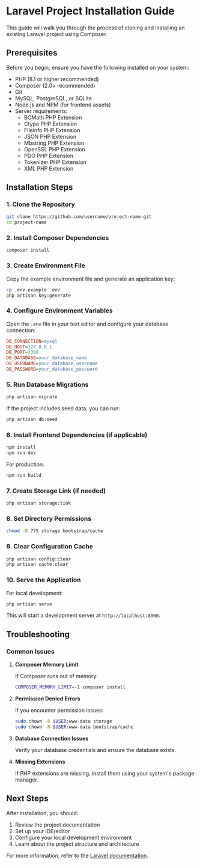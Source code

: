 # Laravel Project Installation Guide

This guide will walk you through the process of cloning and installing an existing Laravel project using Composer.

## Prerequisites

Before you begin, ensure you have the following installed on your system:

- PHP (8.1 or higher recommended)
- Composer (2.0+ recommended)
- Git
- MySQL, PostgreSQL, or SQLite
- Node.js and NPM (for frontend assets)
- Server requirements:
  - BCMath PHP Extension
  - Ctype PHP Extension
  - Fileinfo PHP Extension
  - JSON PHP Extension
  - Mbstring PHP Extension
  - OpenSSL PHP Extension
  - PDO PHP Extension
  - Tokenizer PHP Extension
  - XML PHP Extension

## Installation Steps

### 1. Clone the Repository

```bash
git clone https://github.com/username/project-name.git
cd project-name
```

### 2. Install Composer Dependencies

```bash
composer install
```

### 3. Create Environment File

Copy the example environment file and generate an application key:

```bash
cp .env.example .env
php artisan key:generate
```

### 4. Configure Environment Variables

Open the `.env` file in your text editor and configure your database connection:

```ini
DB_CONNECTION=mysql
DB_HOST=127.0.0.1
DB_PORT=3306
DB_DATABASE=your_database_name
DB_USERNAME=your_database_username
DB_PASSWORD=your_database_password
```

### 5. Run Database Migrations

```bash
php artisan migrate
```

If the project includes seed data, you can run:

```bash
php artisan db:seed
```

### 6. Install Frontend Dependencies (if applicable)

```bash
npm install
npm run dev
```

For production:

```bash
npm run build
```

### 7. Create Storage Link (if needed)

```bash
php artisan storage:link
```

### 8. Set Directory Permissions

```bash
chmod -R 775 storage bootstrap/cache
```

### 9. Clear Configuration Cache

```bash
php artisan config:clear
php artisan cache:clear
```

### 10. Serve the Application

For local development:

```bash
php artisan serve
```

This will start a development server at `http://localhost:8000`.

## Troubleshooting

### Common Issues

1. **Composer Memory Limit**
   
   If Composer runs out of memory:
   ```bash
   COMPOSER_MEMORY_LIMIT=-1 composer install
   ```

2. **Permission Denied Errors**
   
   If you encounter permission issues:
   ```bash
   sudo chown -R $USER:www-data storage
   sudo chown -R $USER:www-data bootstrap/cache
   ```

3. **Database Connection Issues**
   
   Verify your database credentials and ensure the database exists.

4. **Missing Extensions**
   
   If PHP extensions are missing, install them using your system's package manager.

## Next Steps

After installation, you should:

1. Review the project documentation
2. Set up your IDE/editor
3. Configure your local development environment
4. Learn about the project structure and architecture

For more information, refer to the [Laravel documentation](https://laravel.com/docs).